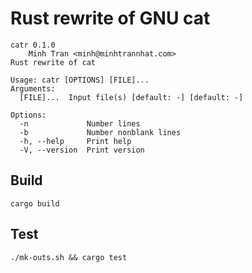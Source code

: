 # Rust rewrite of GNU cat

``` text
catr 0.1.0
    Minh Tran <minh@minhtrannhat.com>
Rust rewrite of cat

Usage: catr [OPTIONS] [FILE]...
Arguments:
  [FILE]...  Input file(s) [default: -] [default: -]

Options:
  -n             Number lines
  -b             Number nonblank lines
  -h, --help     Print help
  -V, --version  Print version
```

## Build
`cargo build`

## Test
`./mk-outs.sh && cargo test`
